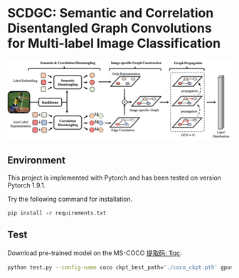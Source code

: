 # SCDGC: Semantic and Correlation Disentangled Graph Convolutions for Multi-label Image Classification

![pipeline](./pics/pipeline.png)

## Environment

This project is implemented with Pytorch and has been tested on version Pytorch 1.9.1.

Try the following command for installation.
```
pip install -r requirements.txt
```

## Test
Download pre-trained model on the MS-COCO [提取码: 1lqc](https://pan.baidu.com/s/1mQDd3dDCiHQCuVJOUYLfXw). 

```sh
python test.py --config-name coco ckpt_best_path='./coco_ckpt.pth' gpus=\'0,1\'
```
